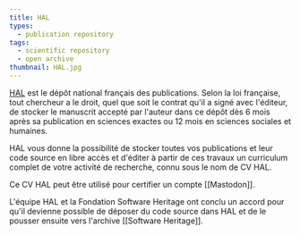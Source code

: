 ```yaml
---
title: HAL
types:
  - publication repository
tags:
  - scientific repository
  - open archive
thumbnail: HAL.jpg
---
```


[HAL](https://hal.science) est le dépôt national français des publications. 
Selon la loi française, tout chercheur a le droit, quel que soit le contrat qu'il a signé avec l'éditeur, de stocker le manuscrit accepté par l'auteur dans ce dépôt dès 6 mois après sa publication en sciences exactes ou 12 mois en sciences sociales et humaines.

HAL vous donne la possibilité de stocker toutes vos publications et leur code source en libre accès et d'éditer à partir de ces travaux un curriculum complet de votre activité de recherche, connu sous le nom de CV HAL.

Ce CV HAL peut être utilisé pour certifier un compte [[Mastodon]].

L'équipe HAL et la Fondation Software Heritage ont conclu un accord pour qu'il devienne possible de déposer du code source dans HAL et de le pousser ensuite vers l'archive [[Software Heritage]].